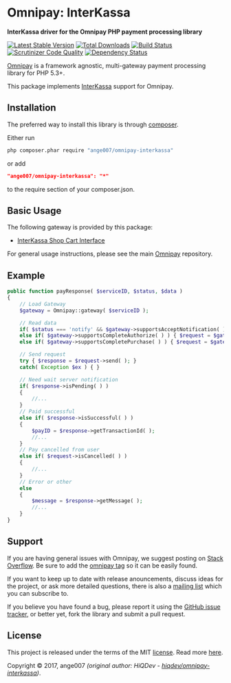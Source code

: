 Omnipay: InterKassa
===================

**InterKassa driver for the Omnipay PHP payment processing library**

[![Latest Stable Version](https://poser.pugx.org/ange007/omnipay-interkassa/v/stable)](https://packagist.org/packages/ange007/omnipay-interkassa)
[![Total Downloads](https://poser.pugx.org/ange007/omnipay-interkassa/downloads)](https://packagist.org/packages/ange007/omnipay-interkassa)
[![Build Status](https://scrutinizer-ci.com/g/ange007/omnipay-interkassa/badges/build.png?b=master)](https://scrutinizer-ci.com/g/ange007/omnipay-interkassa/build-status/master)
[![Scrutinizer Code Quality](https://img.shields.io/scrutinizer/g/ange007/omnipay-interkassa.svg)](https://scrutinizer-ci.com/g/ange007/omnipay-interkassa/)
[![Dependency Status](https://www.versioneye.com/user/projects/58ce762ddcaf9e0041b5ba4b/badge.svg)](https://www.versioneye.com/user/projects/58ce762ddcaf9e0041b5ba4b)

[Omnipay](https://github.com/omnipay/omnipay) is a framework agnostic, multi-gateway payment
processing library for PHP 5.3+.

This package implements [InterKassa](http://interkassa.com/) support for Omnipay.

## Installation

The preferred way to install this library is through [composer](http://getcomposer.org/download/).

Either run

```sh
php composer.phar require "ange007/omnipay-interkassa"
```

or add

```json
"ange007/omnipay-interkassa": "*"
```

to the require section of your composer.json.

## Basic Usage

The following gateway is provided by this package:

* [InterKassa Shop Cart Interface](http://interkassa.com/)

For general usage instructions, please see the main [Omnipay](https://github.com/omnipay/omnipay) repository.

## Example

```php
public function payResponse( $serviceID, $status, $data )
{
	// Load Gateway
	$gateway = Omnipay::gateway( $serviceID );

	// Read data
	if( $status === 'notify' && $gateway->supportsAcceptNotification( ) ) { $request = $gateway->acceptNotification( $data ); }
	else if( $gateway->supportsCompleteAuthorize( ) ) { $request = $gateway->completeAuthorize( $data ); }
	else if( $gateway->supportsCompletePurchase( ) ) { $request = $gateway->completePurchase( $data ); }

	// Send request
	try { $response = $request->send( ); }
	catch( Exception $ex ) { }

	// Need wait server notification
	if( $response->isPending( ) )
	{
		//...
	}
	// Paid successful
	else if( $response->isSuccessful( ) )
	{
		$payID = $response->getTransactionId( );
		//...
	}
	// Pay cancelled from user
	else if( $request->isCancelled( ) ) 
	{
		//...
	}
	// Error or other
	else 
	{ 
		$message = $response->getMessage( );
		//...
	}
}
```

## Support

If you are having general issues with Omnipay, we suggest posting on
[Stack Overflow](http://stackoverflow.com/). Be sure to add the
[omnipay tag](http://stackoverflow.com/questions/tagged/omnipay) so it can be easily found.

If you want to keep up to date with release anouncements, discuss ideas for the project,
or ask more detailed questions, there is also a [mailing list](https://groups.google.com/forum/#!forum/omnipay) which
you can subscribe to.

If you believe you have found a bug, please report it using the [GitHub issue tracker](https://github.com/ange007/omnipay-interkassa/issues),
or better yet, fork the library and submit a pull request.

## License

This project is released under the terms of the MIT [license](LICENSE).
Read more [here](http://choosealicense.com/licenses/mit).

Copyright © 2017, ange007 *(original author: HiQDev - [hiqdev/omnipay-interkassa](https://github.com/hiqdev/omnipay-interkassa))*.

